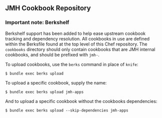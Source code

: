 ## JMH Cookbook Repository

### Important note: Berkshelf

Berkshelf support has been added to help ease upstream cookbook
tracking and dependency resolution. All cookbooks in use are defined
within the Berksfile found at the top level of this Chef repository.
The `cookbooks` directory should only contain cookbooks that are
JMH internal cookbooks, and should be prefixed with `jmh-`.

To upload cookbooks, use the `berks` command in place of `knife`:

```
$ bundle exec berks upload
```

To upload a specific cookbook, supply the name:

```
$ bundle exec berks upload jmh-apps
```

And to upload a specific cookbook without the cookbooks dependencies:

```
$ bundle exec berks upload --skip-dependencies jmh-apps
```


